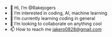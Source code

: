 - 👋 Hi, I’m @Rakejogers
- 👀 I’m interested in coding, AI, machine learning
- 🌱 I’m currently learning coding in general
- 💞️ I’m looking to collaborate on anything cool
- 📫 How to reach me jakero0828@gmail.com

<!---
Rakejogers/Rakejogers is a ✨ special ✨ repository because its `README.md` (this file) appears on your GitHub profile.
You can click the Preview link to take a look at your changes.
--->
